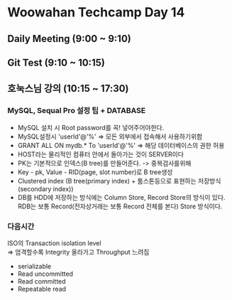 # Woowahan Techcamp Day 14

## Daily Meeting (9:00 ~ 9:10)

## Git Test (9:10 ~ 10:15)

## 호눅스님 강의 (10:15 ~ 17:30) 

### MySQL, Sequal Pro 설정 팁 + DATABASE

- MySQL 설치 시 Root password를 꼭! 넣어주어야한다. 
- MySQL설정시 'userId'@'%' => 모든 외부에서 접속해서 사용하기위함
- GRANT ALL ON mydb.* To 'userId'@'%' => 해당 데이터베이스의 권한 허용 
- HOST라는 물리적인 컴퓨터 안에서 돌아가는 것이 SERVER이다
- PK는 기본적으로 인덱스(B tree)를 만들어준다. -> 중복검사를위해
- Key - pk, Value  - RID(page, slot number)로 B tree생성 
- Clustered index (B tree(primary index) + 툼스톤등으로 표현하는 저장방식(secondary index))
- DB를 HDD에 저장하는 방식에는 Column Store, Record Store의 방식이 있다. RDB는 보통 Record(전자상거래는 보통 Record 전체를 본다) Store 방식이다.

### 다음시간 

ISO의 Transaction isolation level  
=> 엄격할수록 Integrity 올라가고 Throughput 느려짐 

- serializable
- Read uncommitted 
- Read committed 
- Repeatable read